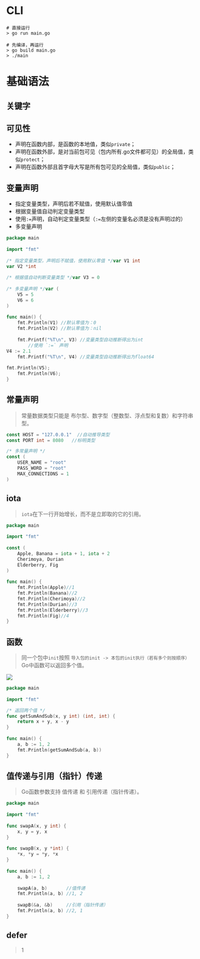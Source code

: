 # CLI
```shell
# 直接运行
> go run main.go

# 先编译，再运行
> go build main.go
> ./main
```


# 基础语法
## 关键字

## 可见性
* 声明在函数内部，是函数的本地值，类似`private`；
* 声明在函数外部，是对当前包可见（包内所有.go文件都可见）的全局值，类似`protect`；
* 声明在函数外部且首字母大写是所有包可见的全局值，类似`public`；

## 变量声明
* 指定变量类型，声明后若不赋值，使用默认值零值
* 根据变量值自动判定变量类型
* 使用`:=`声明，自动判定变量类型（`:=`左侧的变量名必须是没有声明过的）
* 多变量声明
```go
package main  
  
import "fmt"  
  
/* 指定变量类型，声明后不赋值，使用默认零值 */var V1 int  
var V2 *int  
  
/* 根据值自动判断变量类型 */var V3 = 0  
  
/* 多变量声明 */var (  
    V5 = 5  
    V6 = 6  
)  
  
func main() {  
    fmt.Println(V1) //默认零值为：0  
    fmt.Println(V2) //默认零值为：nil  
  
    fmt.Printf("%T\n", V3) //变量类型自动推断得出为int  
        //使用 `:=` 声明   
V4 := 2.1  
    fmt.Printf("%T\n", V4) //变量类型自动推断得出为float64  
          
fmt.Println(V5);  
    fmt.Println(V6);  
}
```

## 常量声明
> 常量数据类型只能是 布尔型、数字型（整数型、浮点型和复数）和字符串型。

```go
const HOST = "127.0.0.1"  //自动推导类型
const PORT int = 8080   //标明类型

/* 多常量声明 */
const (  
    USER_NAME = "root"  
    PASS_WORD = "root"  
    MAX_CONNECTIONS = 1  
)
```

## iota
> `iota`在下一行开始增长，而不是立即取的它的引用。
```go
package main  
  
import "fmt"  
  
const (  
    Apple, Banana = iota + 1, iota + 2  
    Cherimoya, Durian  
    Elderberry, Fig  
)  
  
func main() {  
    fmt.Println(Apple)//1  
    fmt.Println(Banana)//2  
    fmt.Println(Cherimoya)//2  
    fmt.Println(Durian)//3  
    fmt.Println(Elderberry)//3  
    fmt.Println(Fig)//4  
}
```
## 函数
> 同一个包中`init`按照 `导入包的init -> 本包的init执行（若有多个则按顺序）`
> Go中函数可以返回多个值。

![](Go-执行顺序.png)

```go
package main  
  
import "fmt"  

/* 返回两个值 */
func getSumAndSub(x, y int) (int, int) {  
    return x + y, x - y  
}  
  
func main() {  
    a, b := 1, 2  
    fmt.Println(getSumAndSub(a, b))  
}
```

## 值传递与引用（指针）传递
> Go函数参数支持 值传递 和 引用传递（指针传递）。

```go
package main  
  
import "fmt"  
  
func swapA(x, y int) {  
    x, y = y, x  
}  
  
func swapB(x, y *int) {  
    *x, *y = *y, *x  
}  
  
func main() {  
    a, b := 1, 2  
  
    swapA(a, b)       //值传递  
    fmt.Println(a, b) //1, 2  
  
    swapB(&a, &b)     //引用（指针传递）  
    fmt.Println(a, b) //2, 1  
}
```

## defer
>  1

